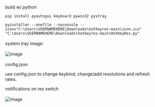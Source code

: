 build w/ python

```pip install pyautogui keyboard pywin32 pystray```

```pyinstaller --onefile --noconsole --icon="C:\Users\USERNAMEHERE\Downloads\hotkeyres-main\icon.ico" "C:\Users\USERNAMEHERE\Downloads\hotkeyres-main\HotKeyRes.py" ```
<br><br>
system tray image:<br><br>
![image](https://github.com/seathasky/hotkeyres/blob/main/systemtray.png)
<br><br>
config.json<br>

use config.json to change keybind, change/add resolutions and refresh rates.

notifications on res switch<br><br>
![image](https://raw.githubusercontent.com/seathasky/hotkeyres/main/notifcations.png)


